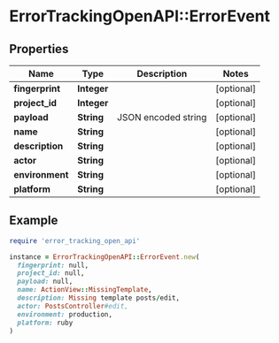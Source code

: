 # ErrorTrackingOpenAPI::ErrorEvent

## Properties

| Name | Type | Description | Notes |
| ---- | ---- | ----------- | ----- |
| **fingerprint** | **Integer** |  | [optional] |
| **project_id** | **Integer** |  | [optional] |
| **payload** | **String** | JSON encoded string | [optional] |
| **name** | **String** |  | [optional] |
| **description** | **String** |  | [optional] |
| **actor** | **String** |  | [optional] |
| **environment** | **String** |  | [optional] |
| **platform** | **String** |  | [optional] |

## Example

```ruby
require 'error_tracking_open_api'

instance = ErrorTrackingOpenAPI::ErrorEvent.new(
  fingerprint: null,
  project_id: null,
  payload: null,
  name: ActionView::MissingTemplate,
  description: Missing template posts/edit,
  actor: PostsController#edit,
  environment: production,
  platform: ruby
)
```

